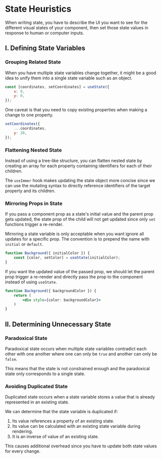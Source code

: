 # **State Heuristics**

When writing state, you have to describe the UI you want to see for the different visual states of your component, then set those state values in response to human or computer inputs.

## **I. Defining State Variables**

### **Grouping Related State**

When you have multiple state variables change together, it might be a good idea to unify them into a single state variable such as an object.

```jsx
const [coordinates, setCoordinates] = useState({
	x: 0,
	y: 0,
});
```

One caveat is that you need to copy existing properties when making a change to one property.

```jsx
setCoordinates({
	...coordinates,
	y: 20,
});
```

### **Flattening Nested State**

Instead of using a tree-like structure, you can flatten nested state by creating an array for each property containing identifiers for each of their children.

The `useImmer` hook makes updating the state object more concise since we can use the mutating syntax to directly reference identifiers of the target property and its children.

### **Mirroring Props in State**

If you pass a component prop as a state's initial value and the parent prop gets updated, the state prop of the child will not get updated since only `set` functions trigger a re-render.

Mirroring a state variable is only acceptable when you want ignore all updates for a specific prop. The convention is to prepend the name with `initial` or `default`.

```jsx
function Background({ initialColor }) {
	const [color, setColor] = useState(initialColor);
}
```

If you want the updated value of the passed prop, we should let the parent prop trigger a re-render and directly pass the prop to the component instead of using `useState`.

```jsx
function Background({ backgroundColor }) {
	return (
		<div style={color: backgroundColor}>
	)
}
```

## **II. Determining Unnecessary State**

### **Paradoxical State**

Paradoxical state occurs when multiple state variables contradict each other with one another where one can only be `true` and another can only be `false`.

This means that the state is not constrained enough and the paradoxical state only corresponds to a single state.

### **Avoiding Duplicated State**

Duplicated state occurs when a state variable stores a value that is already represented in an existing state.

We can determine that the state variable is duplicated if:

1. Its value references a property of an existing state.
2. Its value can be calculated with an existing state variable during rendering.
3. It is an inverse of value of an existing state.

This causes additional overhead since you have to update both state values for every change.
